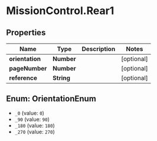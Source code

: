 # MissionControl.Rear1

## Properties
Name | Type | Description | Notes
------------ | ------------- | ------------- | -------------
**orientation** | **Number** |  | [optional] 
**pageNumber** | **Number** |  | [optional] 
**reference** | **String** |  | [optional] 

<a name="OrientationEnum"></a>
## Enum: OrientationEnum

* `_0` (value: `0`)
* `_90` (value: `90`)
* `_180` (value: `180`)
* `_270` (value: `270`)

